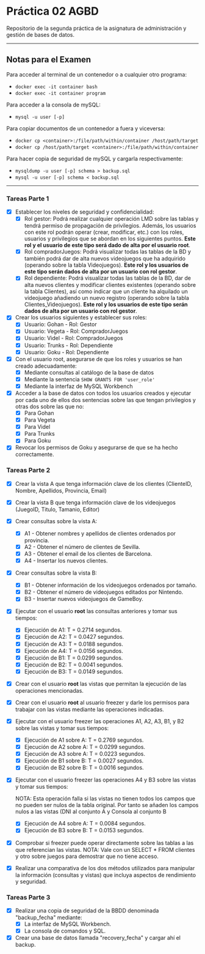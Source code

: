 # Práctica 02 AGBD

Repositorio de la segunda práctica de la asignatura de administración y gestión de bases de datos.

---

## Notas para el Examen

Para acceder al terminal de un contenedor o a cualquier otro programa:
- `docker exec -it container bash`
- `docker exec -it container program`

Para acceder a la consola de mySQL:
- `mysql -u user [-p]`

Para copiar documentos de un contenedor a fuera y viceversa:
- `docker cp <container>:/file/path/within/container /host/path/target`
- `docker cp /host/path/target <container>:/file/path/within/container`

Para hacer copia de seguridad de mySQL y cargarla respectivamente:
- `mysqldump -u user [-p] schema > backup.sql`
- `mysql -u user [-p] schema < backup.sql`

---

### Tareas Parte 1

- [X] Establecer los niveles de seguridad y confidencialidad:
    - [X] Rol gestor:
        Podrá realizar cualquier operación LMD sobre las tablas y tendrá permiso de propagación de privilegios. Además, los usuarios con este rol podrán operar (crear, modificar, etc.) con los roles, usuarios y privilegios que se abordan en los siguientes puntos. **Este rol y el usuario de este tipo será dado de alta por el usuario root**.
    - [X] Rol compradorJuegos:
        Podrá visualizar todas las tablas de la BD y también podrá dar de alta nuevos videojuegos que ha adquirido (operando sobre la tabla Videojuegos). **Este rol y los usuarios de este tipo serán dados de alta por un usuario con rol gestor**.
    - [X] Rol dependiente:
        Podrá visualizar todas las tablas de la BD, dar de alta nuevos clientes y modificar clientes existentes (operando sobre la tabla Clientes), así como indicar que un cliente ha alquilado un videojuego añadiendo un nuevo registro (operando sobre la tabla Clientes_Videojuegos). **Este rol y los usuarios de este tipo serán dados de alta por un usuario con rol gestor**.

- [X] Crear los usuarios siguientes y establecer sus roles:
    - [X] Usuario: Gohan - Rol: Gestor
    - [X] Usuario: Vegeta - Rol: CompradorJuegos
    - [X] Usuario: Videl - Rol: CompradorJuegos
    - [X] Usuario: Trunks - Rol: Dependiente
    - [X] Usuario: Goku - Rol: Dependiente

- [X] Con el usuario root, asegurarse de que los roles y usuarios se han creado adecuadamente:
    - [X] Mediante consultas al catálogo de la base de datos
    - [X] Mediante la sentencia `SHOW GRANTS FOR 'user_role'`
    - [X] Mediante la interfaz de MySQL Workbench

- [X] Acceder a la base de datos con todos los usuarios creados y ejecutar por cada uno de ellos dos sentencias sobre las que tengan privilegios y otras dos sobre las que no:
    - [X] Para Gohan
    - [X] Para Vegeta
    - [X] Para Videl
    - [X] Para Trunks
    - [X] Para Goku
    
- [X] Revocar los permisos de Goku y asegurarse de que se ha hecho correctamente.

### Tareas Parte 2

- [X] Crear la vista A que tenga información clave de los clientes (ClienteID, Nombre, Apellidos, Provincia, Email)

- [X] Crear la vista B que tenga información clave de los videojuegos (JuegoID, Titulo, Tamanio, Editor)

- [X] Crear consultas sobre la vista A:
    - [X] A1 - Obtener nombres y apellidos de clientes ordenados por provincia.
    - [X] A2 - Obtener el número de clientes de Sevilla.
    - [X] A3 - Obtener el email de los clientes de Barcelona.
    - [X] A4 - Insertar los nuevos clientes.

- [X] Crear consultas sobre la vista B:
    - [X] B1 - Obtener información de los videojuegos ordenados por tamaño.
    - [X] B2 - Obtener el número de videojuegos editados por Nintendo.
    - [X] B3 - Insertar nuevos videojuegos de GameBoy.

- [X] Ejecutar con el usuario **root** las consultas anteriores y tomar sus tiempos:
    - [X] Ejecución de A1: T = 0.2714 segundos.
    - [X] Ejecución de A2: T = 0.0427 segundos.
    - [X] Ejecución de A3: T = 0.0188 segundos.
    - [X] Ejecución de A4: T = 0.0156 segundos.
    - [X] Ejecución de B1: T = 0.0299 segundos.
    - [X] Ejecución de B2: T = 0.0041 segundos.
    - [X] Ejecución de B3: T = 0.0149 segundos.
    
- [X] Crear con el usuario **root** las vistas que permitan la ejecución de las operaciones mencionadas.

- [X] Crear con el usuario **root** al usuario freezer y darle los permisos para trabajar con las vistas mediante las operaciones indicadas.

- [X] Ejecutar con el usuario freezer las operaciones A1, A2, A3, B1, y B2 sobre las vistas y tomar sus tiempos:
    - [X] Ejecución de A1 sobre A: T = 0.2769 segundos.
    - [X] Ejecución de A2 sobre A: T = 0.0299 segundos.
    - [X] Ejecución de A3 sobre A: T = 0.0223 segundos.
    - [X] Ejecución de B1 sobre B: T = 0.0027 segundos.
    - [X] Ejecución de B2 sobre B: T = 0.0016 segundos.

- [X] Ejecutar con el usuario freezer las operaciones A4 y B3 sobre las vistas y tomar sus tiempos:

    NOTA: Esta operación falla si las vistas no tienen todos los campos que no pueden ser nulos de la tabla original. Por tanto se añaden los campos nulos a las vistas (DNI al conjunto A y Consola al conjunto B
    - [X] Ejecución de A4 sobre A: T = 0.0084 segundos.
    - [X] Ejecución de B3 sobre B: T = 0.0153 segundos.

- [X] Comprobar si freezer puede operar directamente sobre las tablas a las que referencian las vistas.
    NOTA: Vale con un SELECT * FROM clientes y otro sobre juegos para demostrar que no tiene acceso.

- [X] Realizar una comparativa de los dos métodos utilizados para manipular la información (consultas y vistas) que incluya aspectos de rendimiento y seguridad.

### Tareas Parte 3

- [X] Realizar una copia de seguridad de la BBDD denominada "backup_fecha" mediante:
    - [X] La interfaz de MySQL Workbench.
    - [X] La consola de comandos y SQL.
    
- [X] Crear una base de datos llamada "recovery_fecha" y cargar ahí el backup.
